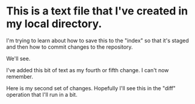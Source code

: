 This is a text file that I've created in my local directory.
======================================================================



I'm trying to learn about how to save this to the "index" so that it's staged and then how to commit changes to the repository.

We'll see.

I've added this bit of text as my fourth or fifth change.  I can't now remember.

Here is my second set of changes.  Hopefully I'll see this in the "diff" operation that
I'll run in a bit.
